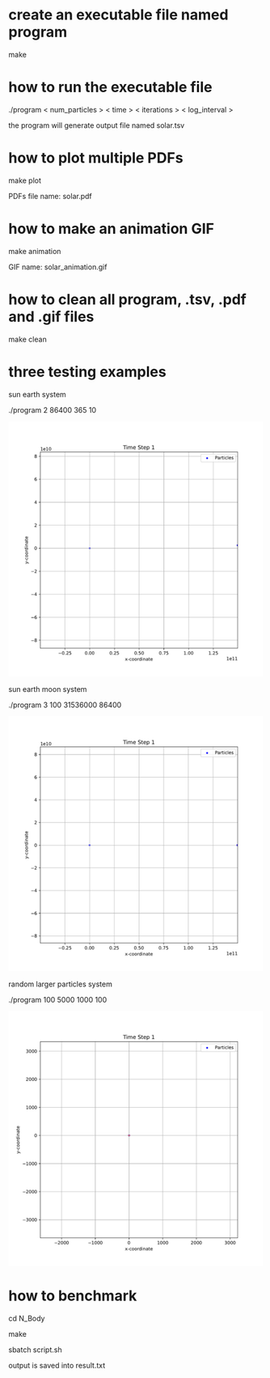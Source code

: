 # create an executable file named program

make 


# how to run the executable file 

./program < num_particles > < time > < iterations > < log_interval >

the program will generate output file named solar.tsv

# how to plot multiple PDFs

make plot

PDFs file name: solar.pdf

# how to make an animation GIF 

make animation

GIF name: solar_animation.gif

# how to clean all program, .tsv, .pdf and .gif files 

make clean


# three testing examples

sun earth system 

./program 2 86400 365 10

![Alt text](./sun_earth/sun_earth_animation.gif)



sun earth moon system 

./program 3 100 31536000 86400

![Alt text](./sun_earth_moon/sun_earth_moon_animation.gif)



random larger particles system

./program 100 5000 1000 100

![Alt text](./random/random_animation.gif)


# how to benchmark 

cd N_Body

make

sbatch script.sh 

output is saved into result.txt